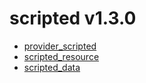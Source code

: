 # scripted v1.3.0
- [provider_scripted](provider_scripted.md)
- [scripted_resource](scripted_resource.md)
- [scripted_data](scripted_data.md)
